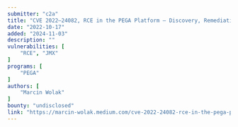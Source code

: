 ```yaml
---
submitter: "c2a"
title: "CVE 2022–24082, RCE in the PEGA Platform — Discovery, Remediation & Technical Details (Long Live JMX!!!)"
date: "2022-10-17"
added: "2024-11-03"
description: ""
vulnerabilities: [
    "RCE", "JMX"
]
programs: [
    "PEGA"
]
authors: [
    "Marcin Wolak"
]
bounty: "undisclosed"
link: "https://marcin-wolak.medium.com/cve-2022-24082-rce-in-the-pega-platform-discovery-remediation-technical-details-long-live-69efb5437316"
---
```





